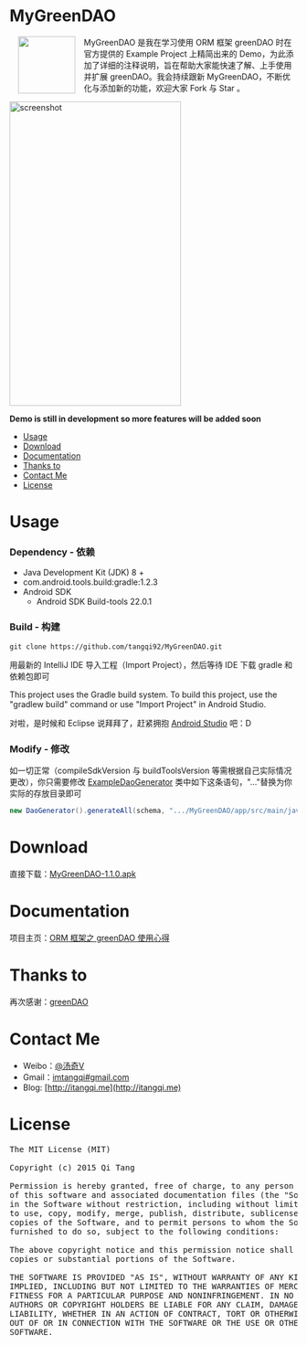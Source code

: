 MyGreenDAO
==========

<p>
<img src="http://7xikfc.com1.z0.glb.clouddn.com/gr_logo.png" width="100px" height="100px" align="left" hspace="15px" />
MyGreenDAO 是我在学习使用 ORM 框架 greenDAO 时在官方提供的 Example Project 上精简出来的 Demo，为此添加了详细的注释说明，旨在帮助大家能快速了解、上手使用并扩展 greenDAO。我会持续跟新 MyGreenDAO，不断优化与添加新的功能，欢迎大家 Fork 与 Star 。                                      
</p>       

<img src="http://7xikfc.com1.z0.glb.clouddn.com/mygreendao-1.1.gif" alt="screenshot" title="screenshot" width="300" height="533" />

**Demo is still in development so more features will be added soon**

  - [Usage](#usage)
  - [Download](#download)
  - [Documentation](#documentation)
  - [Thanks to](#thanks-to)
  - [Contact Me](#contact-me)
  - [License](#license)

# Usage

### Dependency - 依赖
  - Java Development Kit (JDK) 8 +
  - com.android.tools.build:gradle:1.2.3
  - Android SDK
    - Android SDK Build-tools 22.0.1


### Build - 构建

    git clone https://github.com/tangqi92/MyGreenDAO.git

用最新的 IntelliJ IDE 导入工程（Import Project），然后等待 IDE 下载 gradle 和依赖包即可

This project uses the Gradle build system. To build this project, use the "gradlew build" command or use "Import Project" in Android Studio.

对啦，是时候和 Eclipse 说拜拜了，赶紧拥抱 [Android Studio](https://developer.android.com/sdk/index.html) 吧：D

### Modify - 修改

如一切正常（compileSdkVersion 与 buildToolsVersion 等需根据自己实际情况更改），你只需要修改 [ExampleDaoGenerator](https://github.com/tangqi92/MyGreenDAO/blob/master/daoexamplegenerator/src/main/java/me/itangqi/ExampleDaoGenerator.java) 类中如下这条语句，"..."替换为你实际的存放目录即可   

```java
new DaoGenerator().generateAll(schema, ".../MyGreenDAO/app/src/main/java-gen");
```  

# Download

直接下载：[MyGreenDAO-1.1.0.apk](https://github.com/tangqi92/MyGreenDAO/releases/download/v1.1.0/app-release-unsigned.apk)

# Documentation

项目主页：[ORM 框架之 greenDAO 使用心得](http://itangqi.me/android/using-greendao-experience/)  

# Thanks to

再次感谢：[greenDAO](https://github.com/greenrobot/greenDAO)  

# Contact Me

- Weibo：[@汤奇V](http://weibo.com/qiktang)
- Gmail：[imtangqi#gmail.com](mailto:imtangqi@gmail.com "欢迎与我联系")
- Blog: [http://itangqi.me](http://itangqi.me)  

# License

<pre>
The MIT License (MIT)

Copyright (c) 2015 Qi Tang

Permission is hereby granted, free of charge, to any person obtaining a copy
of this software and associated documentation files (the "Software"), to deal
in the Software without restriction, including without limitation the rights
to use, copy, modify, merge, publish, distribute, sublicense, and/or sell
copies of the Software, and to permit persons to whom the Software is
furnished to do so, subject to the following conditions:

The above copyright notice and this permission notice shall be included in all
copies or substantial portions of the Software.

THE SOFTWARE IS PROVIDED "AS IS", WITHOUT WARRANTY OF ANY KIND, EXPRESS OR
IMPLIED, INCLUDING BUT NOT LIMITED TO THE WARRANTIES OF MERCHANTABILITY,
FITNESS FOR A PARTICULAR PURPOSE AND NONINFRINGEMENT. IN NO EVENT SHALL THE
AUTHORS OR COPYRIGHT HOLDERS BE LIABLE FOR ANY CLAIM, DAMAGES OR OTHER
LIABILITY, WHETHER IN AN ACTION OF CONTRACT, TORT OR OTHERWISE, ARISING FROM,
OUT OF OR IN CONNECTION WITH THE SOFTWARE OR THE USE OR OTHER DEALINGS IN THE
SOFTWARE.
</pre>